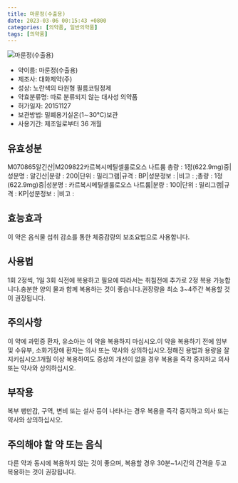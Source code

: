 ```yaml
---
title: 마룬정(수출용)
date: 2023-03-06 00:15:43 +0800
categories: [의약품, 일반의약품]
tags: [의약품]
---
```

![마룬정(수출용)](https://nedrug.mfds.go.kr/pbp/cmn/itemImageDownload/149723193923400137)

- 약이름: 마룬정(수출용)
- 제조사: 대화제약(주)
- 성상: 노란색의 타원형 필름코팅정제
- 약효분류명: 따로 분류되지 않는 대사성 의약품
- 허가일자: 20151127
- 보관방법: 밀폐용기실온(1∼30℃)보관
- 사용기간: 제조일로부터 36 개월
## 유효성분
M070865알긴산|M209822카르복시메틸셀룰로오스 나트륨
총량 : 1정(622.9mg)중|성분명 : 알긴산|분량 : 200|단위 : 밀리그램|규격 : BP|성분정보 : |비고 : ;총량 : 1정(622.9mg)중|성분명 : 카르복시메틸셀룰로오스 나트륨|분량 : 100|단위 : 밀리그램|규격 : KP|성분정보 : |비고 :
## 효능효과
이 약은 음식물 섭취 감소를 통한 체중감량의 보조요법으로 사용합니다.
## 사용법
1회 2정씩, 1일 3회 식전에 복용하고 필요에 따라서는 취침전에 추가로 2정 복용 가능합니다.충분한 양의 물과 함께 복용하는 것이 좋습니다.권장량을 최소 3~4주간 복용할 것이 권장됩니다.
## 주의사항
이 약에 과민증 환자, 유소아는 이 약을 복용하지 마십시오.이 약을 복용하기 전에 임부 및 수유부, 소화기장애 환자는 의사 또는 약사와 상의하십시오.정해진 용법과 용량을 잘 지키십시오.1개월 이상 복용하여도 증상의 개선이 없을 경우 복용을 즉각 중지하고 의사 또는 약사와 상의하십시오.
## 부작용
복부 팽만감, 구역, 변비 또는 설사 등이 나타나는 경우 복용을 즉각 중지하고 의사 또는 약사와 상의하십시오.
## 주의해야 할 약 또는 음식
다른 약과 동시에 복용하지 않는 것이 좋으며, 복용할 경우 30분~1시간의 간격을 두고 복용하는 것이 권장됩니다.
